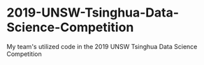 # 2019-UNSW-Tsinghua-Data-Science-Competition
My team's utilized code in the 2019 UNSW Tsinghua Data Science Competition
